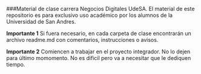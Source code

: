 ###Material de clase carrera Negocios Digitales UdeSA.
El material de este repositorio es para exclusivo uso académico por los alumnos de la Universidad de San Andres.

**Importante 1**
Si fuera necesario, en cada carpeta de clase encontrarán un archivo readme.md con comentarios, instrucciones o avisos.

**Importante 2**
Comiencen a trabajar en el proyecto integrador. No lo dejen para último momomento. No es dificil pero va a necesitar que le dediquen tiempo.
